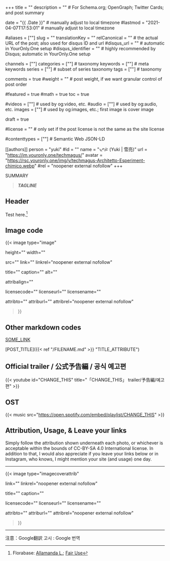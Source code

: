 +++
title = ""
description = ""                                                    # For Schema.org; OpenGraph; Twitter Cards; and post summary

date = "{{ .Date }}"                                        # manually adjust to local timezone
#lastmod = "2021-04-07T17:53:01"                                     # manually adjust to local timezone

#aliases = [""]
slug = ""
translationKey = ""
relCanonical = ""                                                   # the actual URL of the post; also used for disqus ID and url
#disqus_url = ""                                                    # automatic in YourOnly.One setup
#disqus_identifier = ""                                             # highly recommended by Disqus; automatic in YourOnly.One setup

channels = [""]
categories = [""]                                                   # taxonomy
keywords = [""]                                                     # meta keywords
series = [""]                                                       # subset of series taxonomy
tags = [""]                                                         # taxonomy

comments = true
#weight = ""                                                        # post weight, if we want granular control of post order

#featured = true
#math = true
toc = true

#videos = [""]                                                       # used by og:video, etc.
#audio = [""]                                                        # used by og:audio, etc.
images = [""]                                                       # used by og:images, etc.; first image is cover image

draft = true

#license = ""                                                       # only set if the post license is not the same as the site license

#contenttypes = [""]                                                 # Semantic Web JSON-LD

[[authors]]
  person = "yuki"
  #id = ""
  name = "ᜌᜓᜃᜒ (Yuki | 雪亮)"
  url = "https://im.youronly.one/techmagus/"
  avatar = "https://rsc.youronly.one/img/y/techmagus-Architetto-Esperiment-chimico.webp"
  #rel = "noopener external nofollow"
+++

SUMMARY

<!--more-->

> ***TAGLINE***

## Header
Test here.[^a]

[^a]: Florabase: [Allamanda L.](https://florabase.dpaw.wa.gov.au/browse/profile/21926); [Fair Use](https://florabase.dpaw.wa.gov.au/help/copyright)

## Image code
{{< image
  type="image"

  height=""
  width=""

  src=""
  link=""
  linkrel="noopener external nofollow"

  title=""
  caption=""
  alt=""

  attribalign=""

  licensecode=""
  licenseurl=""
  licensename=""

  attribto=""
  attriburl=""
  attribrel="noopener external nofollow"
>}}

## Other markdown codes
[SOME_LINK](https://example.com)

[POST_TITLE]({{< ref "/FILENAME.md" >}} "TITLE_ATTRIBUTE")

## Official trailer / 公式予告編 / 공식 예고편
{{< youtube id="CHANGE_THIS" title="「CHANGE_THIS」 trailer/予告編/예고편" >}}

## OST
{{< music src="https://open.spotify.com/embed/playlist/CHANGE_THIS" >}}

## Attribution, Usage, &amp; Leave your links
Simply follow the attribution shown underneath each photo, or whichever is acceptable within the bounds of CC-BY-SA 4.0 International license. In addition to that, I would also appreciate if you leave your links below or in Instagram, who knows, I might mention your site (and usage) one day.

-------

{{< image
  type="imagecoverattrib"

  link=""
  linkrel="noopener external nofollow"

  title=""
  caption=""

  licensecode=""
  licenseurl=""
  licensename=""

  attribto=""
  attriburl=""
  attribrel="noopener external nofollow"
>}}

-------

注意：Google翻訳
고시 : Google 번역
